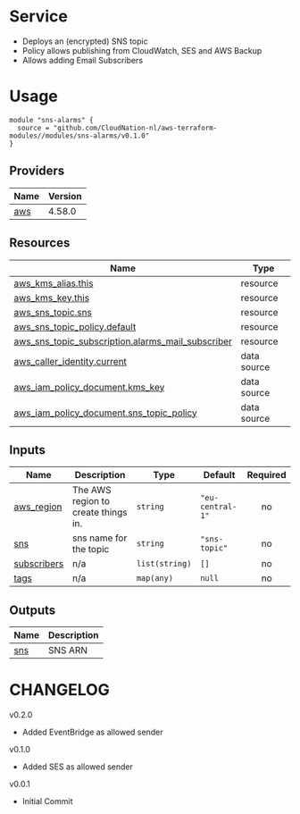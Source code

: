 # Service
- Deploys an (encrypted) SNS topic
- Policy allows publishing from CloudWatch, SES and AWS Backup
- Allows adding Email Subscribers

# Usage

```
module "sns-alarms" {
  source = "github.com/CloudNation-nl/aws-terraform-modules//modules/sns-alarms/v0.1.0"
}
```

## Providers

| Name | Version |
|------|---------|
| <a name="provider_aws"></a> [aws](#provider\_aws) | 4.58.0 |

## Resources

| Name | Type |
|------|------|
| [aws_kms_alias.this](https://registry.terraform.io/providers/hashicorp/aws/latest/docs/resources/kms_alias) | resource |
| [aws_kms_key.this](https://registry.terraform.io/providers/hashicorp/aws/latest/docs/resources/kms_key) | resource |
| [aws_sns_topic.sns](https://registry.terraform.io/providers/hashicorp/aws/latest/docs/resources/sns_topic) | resource |
| [aws_sns_topic_policy.default](https://registry.terraform.io/providers/hashicorp/aws/latest/docs/resources/sns_topic_policy) | resource |
| [aws_sns_topic_subscription.alarms_mail_subscriber](https://registry.terraform.io/providers/hashicorp/aws/latest/docs/resources/sns_topic_subscription) | resource |
| [aws_caller_identity.current](https://registry.terraform.io/providers/hashicorp/aws/latest/docs/data-sources/caller_identity) | data source |
| [aws_iam_policy_document.kms_key](https://registry.terraform.io/providers/hashicorp/aws/latest/docs/data-sources/iam_policy_document) | data source |
| [aws_iam_policy_document.sns_topic_policy](https://registry.terraform.io/providers/hashicorp/aws/latest/docs/data-sources/iam_policy_document) | data source |

## Inputs

| Name | Description | Type | Default | Required |
|------|-------------|------|---------|:--------:|
| <a name="input_aws_region"></a> [aws\_region](#input\_aws\_region) | The AWS region to create things in. | `string` | `"eu-central-1"` | no |
| <a name="input_name"></a> [sns](#input\_sns) | sns name for the topic | `string` | `"sns-topic"` | no |
| <a name="input_subscribers"></a> [subscribers](#input\_subscribers) | n/a | `list(string)` | `[]` | no |
| <a name="input_tags"></a> [tags](#input\_tags) | n/a | `map(any)` | `null` | no |

## Outputs

| Name | Description |
|------|-------------|
| <a name="output_sns"></a> [sns](#output\_sns) | SNS ARN |

# CHANGELOG

v0.2.0
- Added EventBridge as allowed sender

v0.1.0
- Added SES as allowed sender

v0.0.1
- Initial Commit